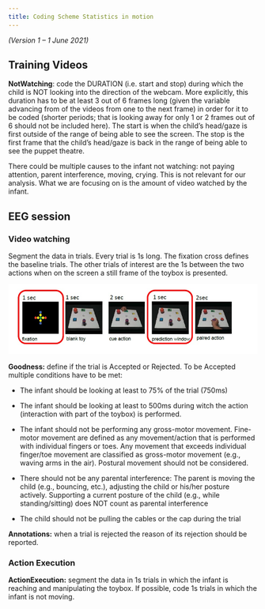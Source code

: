 ```yaml
---
title: Coding Scheme Statistics in motion
---
```


*(Version 1 – 1 June 2021)*

**Training Videos**
-------------------

**NotWatching**: code the DURATION (i.e. start and stop) during which
the child is NOT looking into the direction of the webcam. More
explicitly, this duration has to be at least 3 out of 6 frames long
(given the variable advancing from of the videos from one to the next
frame) in order for it to be coded (shorter periods; that is looking
away for only 1 or 2 frames out of 6 should not be included here). The
start is when the child’s head/gaze is first outside of the range of
being able to see the screen. The stop is the first frame that the
child’s head/gaze is back in the range of being able to see the puppet
theatre.

There could be multiple causes to the infant not watching: not paying
attention, parent interference, moving, crying. This is not relevant for
our analysis. What we are focusing on is the amount of video watched by
the infant.

**EEG session**
---------------

### Video watching

Segment the data in trials. Every trial is 1s long. The fixation cross
defines the baseline trials. The other trials of interest are the 1s
between the two actions when on the screen a still frame of the toybox
is presented.

![IMG](trials.jpg)

**Goodness:** define if the trial is Accepted or Rejected. To be
Accepted multiple conditions have to be met:

-   The infant should be looking at least to 75% of the trial (750ms)
-   The infant should be looking at least to 500ms during witch the action (interaction with part of the toybox) is performed.

-   The infant should not be performing any gross-motor movement.
    Fine-motor movement are defined as any movement/action that is
    performed with individual fingers or toes. Any movement that exceeds
    individual finger/toe movement are classified as gross-motor
    movement (e.g., waving arms in the air). Postural movement should
    not be considered.

-   There should not be any parental interference: The parent is moving
    the child (e.g., bouncing, etc.), adjusting the child or his/her
    posture actively. Supporting a current posture of the child (e.g.,
    while standing/sitting) does NOT count as parental interference

-   The child should not be pulling the cables or the cap during the
    trial

**Annotations:** when a trial is rejected the reason of its rejection
should be reported.

### Action Execution

**ActionExecution:** segment the data in 1s trials in which the infant
is reaching and manipulating the toybox. If possible, code 1s trials in
which the infant is not moving.
